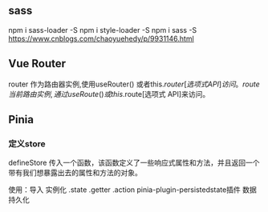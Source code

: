 ## sass
npm i sass-loader -S
npm i style-loader -S
npm i sass -S
https://www.cnblogs.com/chaoyuehedy/p/9931146.html

## Vue Router
router 作为路由器实例,使用useRouter() 或者this.$router[选项式 API]访问。
route 当前路由实例,通过 useRoute() 或 this.$route[选项式 API]来访问。

## Pinia
### 定义store
defineStore 
传入一个函数，该函数定义了一些响应式属性和方法，并且返回一个带有我们想暴露出去的属性和方法的对象。

使用：导入 实例化 .state .getter .action
pinia-plugin-persistedstate插件 数据持久化